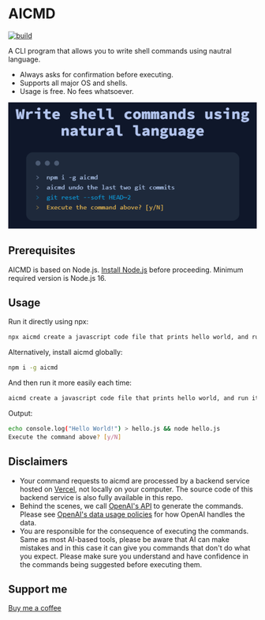 # AICMD
[![build](https://github.com/kunchenguid/aicmd/actions/workflows/build.yml/badge.svg)](https://github.com/kunchenguid/aicmd/actions/workflows/build.yml)

A CLI program that allows you to write shell commands using nautral language.
* Always asks for confirmation before executing.
* Supports all major OS and shells.
* Usage is free. No fees whatsoever.

![screenshot](./doc/screenshot.png)

## Prerequisites
AICMD is based on Node.js. [Install Node.js](https://nodejs.org/en) before proceeding. Minimum required version is Node.js 16.

## Usage

Run it directly using npx:
```bash
npx aicmd create a javascript code file that prints hello world, and run it
```

Alternatively, install aicmd globally:
```bash
npm i -g aicmd
```

And then run it more easily each time:
```bash
aicmd create a javascript code file that prints hello world, and run it
```

Output:
```bash
echo console.log("Hello World!") > hello.js && node hello.js
Execute the command above? [y/N]
```

## Disclaimers

* Your command requests to aicmd are processed by a backend service hosted on [Vercel](https://vercel.com), not locally 
  on your computer. The source code of this backend service is also fully available in this repo.
* Behind the scenes, we call [OpenAI's API](https://platform.openai.com/docs) to generate the commands. Please see
  [OpenAI's data usage policies](https://openai.com/policies/api-data-usage-policies) for how OpenAI handles the data.
* You are responsible for the consequence of executing the commands. Same as most AI-based tools, please be aware that 
  AI can make mistakes and in this case it can give you commands that don't do what you expect. Please make sure you 
  understand and have confidence in the commands being suggested before executing them.

## Support me
[Buy me a coffee](https://www.buymeacoffee.com/kunchenxyz)